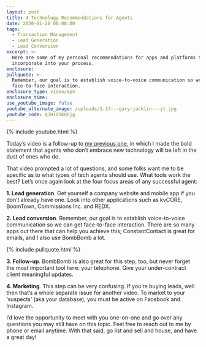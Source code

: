 ```yaml
---
layout: post
title: 4 Technology Recommendations for Agents
date: 2020-01-20 00:00:00
tags:
  - Transaction Management
  - Lead Generation
  - Lead Conversion
excerpt: >-
  Here are some of my personal recommendations for apps and platforms to
  incorporate into your process.
enclosure:
pullquote: >-
  Remember, our goal is to establish voice-to-voice communication so we can get
  face-to-face interaction.
enclosure_type: video/mp4
enclosure_time:
use_youtube_image: false
youtube_alternate_image: /uploads/1-17---gary-jacklin---yt.jpg
youtube_code: q3H1d5KQEjg
---
```


{% include youtube.html %}

Today’s video is a follow-up to <u><a target="_blank" href="https://joinrma.com/why-do-agents-need-to-embrace-technology.html">my previous one</a></u>, in which I made the bold statement that agents who don’t embrace new technology will be left in the dust of ones who do.

That video prompted a lot of questions, and some folks want me to be specific as to what types of tech agents should use. What tools work the best? Let’s once again look at the four focus areas of any successful agent:

**1\. Lead generation**. Get yourself a company website and mobile app if you don’t already have one. Look into other applications such as kvCORE, BoomTown, Commissions Inc. and REDX.

**2\. Lead conversion**. Remember, our goal is to establish voice-to-voice communication so we can get face-to-face interaction. There are so many apps out there that can help you achieve this; ConstantContact is great for emails, and I also use BombBomb a lot.

{% include pullquote.html %}

**3\. Follow-up**. BombBomb is also great for this step, too, but never forget the most important tool here: your telephone. Give your under-contract client meaningful updates.

**4\. Marketing**. This step can be very confusing. If you’re buying leads, well then that’s a whole separate issue for another video. To market to your ‘suspects’ (aka your database), you must be active on Facebook and Instagram.

I’d love the opportunity to meet with you one-on-one and go over any questions you may still have on this topic. Feel free to reach out to me by phone or email anytime. With that said, go list and sell and house, and have a great day\!
